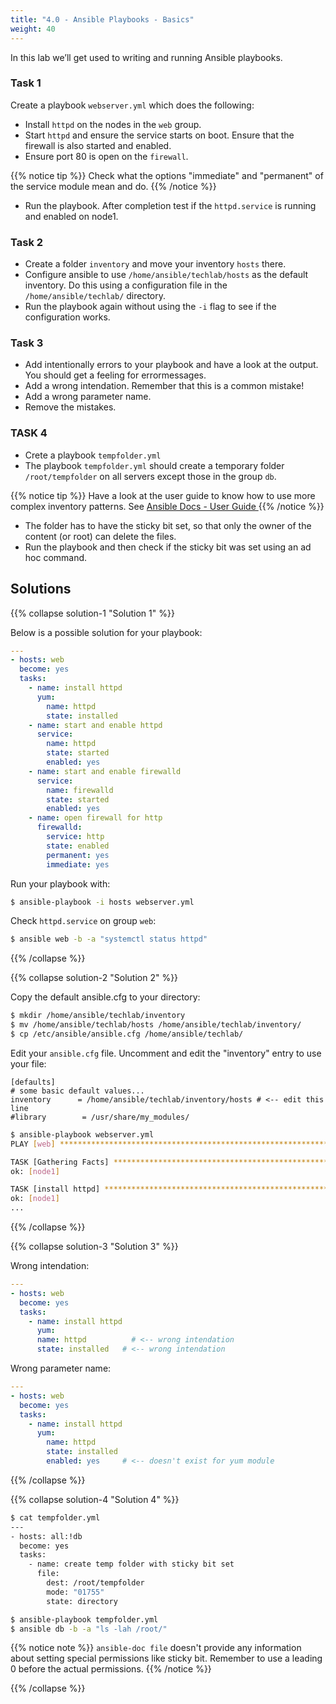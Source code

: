 ```yaml
---
title: "4.0 - Ansible Playbooks - Basics"
weight: 40
---
```


In this lab we’ll get used to writing and running Ansible playbooks.

### Task 1

Create a playbook `webserver.yml` which does the following:

- Install `httpd` on the nodes in the `web` group.
- Start `httpd` and ensure the service starts on boot. Ensure that the firewall is also started and enabled.
- Ensure port 80 is open on the `firewall`.

{{% notice tip %}}
Check what the options "immediate" and "permanent" of the service module mean and do.
{{% /notice %}}

- Run the playbook. After completion test if the `httpd.service` is running and enabled on node1.

### Task 2

- Create a folder `inventory` and move your inventory `hosts` there.
- Configure ansible to use `/home/ansible/techlab/hosts` as the default inventory. Do this using a configuration file in the `/home/ansible/techlab/` directory.
- Run the playbook again without using the `-i` flag to see if the configuration works.

### Task 3

- Add intentionally errors to your playbook and have a look at the output. You should get a feeling for errormessages.
- Add a wrong intendation. Remember that this is a common mistake!
- Add a wrong parameter name.
- Remove the mistakes.

### TASK 4
- Crete a playbook `tempfolder.yml`
- The playbook `tempfolder.yml` should create a temporary folder `/root/tempfolder` on all servers except those in the group `db`.

{{% notice tip %}}
Have a look at the user guide to know how to use more complex inventory patterns.
See [Ansible Docs - User Guide ](https://docs.ansible.com/ansible/latest/user_guide/intro_patterns.html#common-patterns)
{{% /notice %}}

- The folder has to have the sticky bit set, so that only the owner of the content (or root) can delete the files.
- Run the playbook and then check if the sticky bit was set using an ad hoc command.

## Solutions

{{% collapse solution-1 "Solution 1" %}}

Below is a possible solution for your playbook:

```yaml
---
- hosts: web
  become: yes
  tasks:
    - name: install httpd
      yum:
        name: httpd
        state: installed
    - name: start and enable httpd
      service:
        name: httpd
        state: started
        enabled: yes
    - name: start and enable firewalld
      service:
        name: firewalld
        state: started
        enabled: yes
    - name: open firewall for http
      firewalld:
        service: http
        state: enabled
        permanent: yes
        immediate: yes
```

Run your playbook with:

```bash
$ ansible-playbook -i hosts webserver.yml
```

Check `httpd.service` on group `web`:

```bash
$ ansible web -b -a "systemctl status httpd"
```
{{% /collapse %}}

{{% collapse solution-2 "Solution 2" %}}

Copy the default ansible.cfg to your directory:

```bash
$ mkdir /home/ansible/techlab/inventory
$ mv /home/ansible/techlab/hosts /home/ansible/techlab/inventory/
$ cp /etc/ansible/ansible.cfg /home/ansible/techlab/
```

Edit your `ansible.cfg` file. Uncomment and edit the "inventory" entry to use your file:

```
[defaults]
# some basic default values...
inventory      = /home/ansible/techlab/inventory/hosts # <-- edit this line
#library        = /usr/share/my_modules/
```

```bash
$ ansible-playbook webserver.yml
PLAY [web] ***********************************************************************

TASK [Gathering Facts] ***********************************************************
ok: [node1]

TASK [install httpd] *************************************************************
ok: [node1]
...
```
{{% /collapse %}}

{{% collapse solution-3 "Solution 3" %}}

Wrong intendation:

```yaml
---
- hosts: web
  become: yes
  tasks:
    - name: install httpd
      yum:
      name: httpd	       # <-- wrong intendation
      state: installed   # <-- wrong intendation
```

Wrong parameter name:

```yaml
---
- hosts: web
  become: yes
  tasks:
    - name: install httpd
      yum:
        name: httpd
        state: installed
        enabled: yes     # <-- doesn't exist for yum module
```

{{% /collapse %}}

{{% collapse solution-4 "Solution 4" %}}
```bash
$ cat tempfolder.yml
---
- hosts: all:!db
  become: yes
  tasks:
    - name: create temp folder with sticky bit set
      file:
        dest: /root/tempfolder
        mode: "01755"
        state: directory

$ ansible-playbook tempfolder.yml
$ ansible db -b -a "ls -lah /root/"
```
{{% notice note %}}
`ansible-doc file` doesn't provide any information about setting special permissions like sticky bit. Remember to use a leading 0 before the actual permissions.
{{% /notice %}}

{{% /collapse %}}